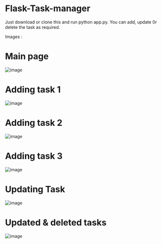 # Flask-Task-manager

Just download or clone this and run python app.py.
You can add, update 0r delete the task as required.

Images :

# Main page

![image](https://user-images.githubusercontent.com/58622363/124725414-7802c500-df2a-11eb-8d3d-c49637f378d8.png)

# Adding task 1

![image](https://user-images.githubusercontent.com/58622363/124725528-910b7600-df2a-11eb-8b6e-b7e60090f0b9.png)

# Adding task 2

![image](https://user-images.githubusercontent.com/58622363/124725668-aa142700-df2a-11eb-8e18-a47b8a5ecd42.png)

# Adding task 3

![image](https://user-images.githubusercontent.com/58622363/124725765-c3b56e80-df2a-11eb-9972-4e2978df1046.png)


# Updating Task

![image](https://user-images.githubusercontent.com/58622363/124725830-d29c2100-df2a-11eb-8751-33efa575e3c9.png)

# Updated & deleted tasks

![image](https://user-images.githubusercontent.com/58622363/124725952-f19ab300-df2a-11eb-8a35-a676330d60de.png)
